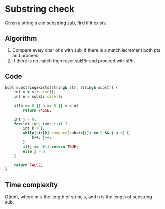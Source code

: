 # Substring check

Given a string s and substring sub, find if it exists.

## Algorithm

1. Compare every char of s with sub, if there is a match increment both pts and proceed
2. If there is no match then reset subPtr and proceed with sPtr.

## Code
```ruby
bool substringExists(string& str, string& substr) {
	int m = str.size();
	int n = substr.size();

	if(m == 0 || n == 0 || m < n)
		return FALSE;

	int j = 0;
	for(int i=0; i<m; i++) {
		int k = i;
		while(str[k].compare(substr[j]) == 0 && j < n) {
			k++; j++;
		}
		if(j == n+1) return TRUE;
		else j = 0;
	}

	return FALSE;
}
```

## Time complexity

O(mn), where m is the length of string s, and n is the length of substring sub.
